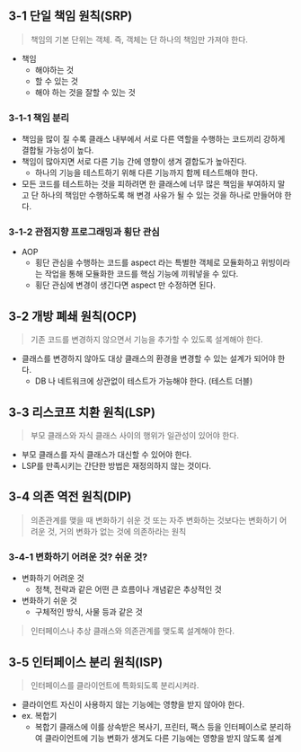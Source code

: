 ## 3-1 단일 책임 원칙(SRP)
> 책임의 기본 단위는 객체. 즉, 객체는 단 하나의 책임만 가져야 한다.

- 책임
    - 해야하는 것
    - 할 수 있는 것
    - 해야 하는 것을 잘할 수 있는 것

### 3-1-1 책임 분리
- 책임을 많이 질 수록 클래스 내부에서 서로 다른 역할을 수행하는 코드끼리 강하게 결합될 가능성이 높다.
- 책임이 많아지면 서로 다른 기능 간에 영향이 생겨 결합도가 높아진다. 
    - 하나의 기능을 테스트하기 위해 다른 기능까지 함께 테스트해야 한다.
- 모든 코드를 테스트하는 것을 피하려면 한 클래스에 너무 많은 책임을 부여하지 말고 단 하나의 책임만 수행하도록 해 변경 사유가 될 수 있는 것을 하나로 만들어야 한다.

### 3-1-2 관점지향 프로그래밍과 횡단 관심
- AOP
    - 횡단 관심을 수행하는 코드를 aspect 라는 특별한 객체로 모듈화하고 위빙이라는 작업을 통해 모듈화한 코드를 핵심 기능에 끼워넣을 수 있다.
    - 횡단 관심에 변경이 생긴다면 aspect 만 수정하면 된다.

## 3-2 개방 폐쇄 원칙(OCP)
> 기존 코드를 변경하지 않으면서 기능을 추가할 수 있도록 설계해야 한다.

- 클래스를 변경하지 않아도 대상 클래스의 환경을 변경할 수 있는 설계가 되어야 한다.
    - DB 나 네트워크에 상관없이 테스트가 가능해야 한다. (테스트 더블)

## 3-3 리스코프 치환 원칙(LSP)
> 부모 클래스와 자식 클래스 사이의 행위가 일관성이 있어야 한다.
- 부모 클래스를 자식 클래스가 대신할 수 있어야 한다.
- LSP를 만족시키는 간단한 방법은 재정의하지 않는 것이다.

## 3-4 의존 역전 원칙(DIP)
> 의존관계를 맺을 때 변화하기 쉬운 것 또는 자주 변화하는 것보다는 변화하기 어려운 것, 거의 변화가 없는 것에 의존하라는 원칙

### 3-4-1 변화하기 어려운 것? 쉬운 것?
- 변화하기 어려운 것
    - 정책, 전략과 같은 어떤 큰 흐름이나 개념같은 추상적인 것
- 변화하기 쉬운 것
    - 구체적인 방식, 사물 등과 같은 것

> 인터페이스나 추상 클래스와 의존관계를 맺도록 설계해야 한다.

## 3-5 인터페이스 분리 원칙(ISP)
> 인터페이스를 클라이언트에 특화되도록 분리시켜라.
- 클라이언트 자신이 사용하지 않는 기능에는 영향을 받지 않아야 한다.
- ex. 복합기
    - 복합기 클래스에 이를 상속받은 복사기, 프린터, 팩스 등을 인터페이스로 분리하여 클라이언트에 기능 변화가 생겨도 다른 기능에는 영향을 받지 않도록 설계